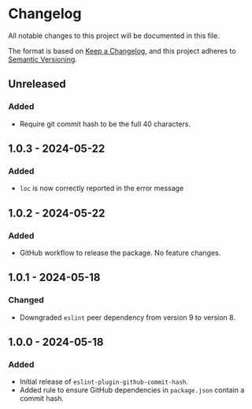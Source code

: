 # Changelog

All notable changes to this project will be documented in this file.

The format is based on [Keep a Changelog](https://keepachangelog.com/en/1.0.0/), and this project adheres to [Semantic Versioning](https://semver.org/spec/v2.0.0.html).

## Unreleased
### Added
- Require git commit hash to be the full 40 characters.

## 1.0.3 - 2024-05-22
### Added
- `loc` is now correctly reported in the error message

## 1.0.2 - 2024-05-22
### Added
- GitHub workflow to release the package. No feature changes.

## 1.0.1 - 2024-05-18
### Changed
- Downgraded `eslint` peer dependency from version 9 to version 8.

## 1.0.0 - 2024-05-18
### Added
- Initial release of `eslint-plugin-github-commit-hash`.
- Added rule to ensure GitHub dependencies in `package.json` contain a commit hash.
